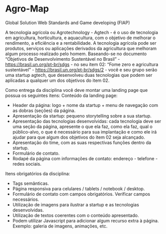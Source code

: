 # Agro-Map

Global Solution Web Standards and Game developing (FIAP)

A tecnologia agrícola ou Agrotechnology - Agtech - é o uso de tecnologia em agricultura,
horticultura, e aquacultura, com o objetivo de melhorar o rendimento, a eficiência e a
rentabilidade. A tecnologia agrícola pode ser produtos, serviços ou aplicações derivados da
agricultura que melhoram algum processo realizado pelo homem.
Baseando-se no documento “Objetivos de Desenvolvimento Sustentável no Brasil” -
https://brasil.un.org/pt-br/sdgs - no seu item 02: “Fome zero e agricultura sustentável” -
https://brasil.un.org/pt-br/sdgs/2 - você e seu grupo serão uma startup agtech, que desenvolveu
duas tecnologias que podem ser aplicadas a qualquer um dos objetivos do item 02.

Como entrega da disciplina você deve montar uma landing page que possua os seguintes itens:
Conteúdo da landing page:

- Header da página: logo + nome da startup + menu de navegação com as dobras (seções) da
página.
- Apresentação da startup: pequeno storytelling sobre a sua startup.
- Apresentação das tecnologias desenvolvidas: cada tecnologia deve ser uma seção da página,
apresente o que ela faz, como ela faz, qual o público-alvo, o que é necessário para sua
implantação e como ele irá ajudar para que algum dos objetivos do item 02 seja alcançado.
- Apresentação do time, com as suas respectivas funções dentro da startup.
- Formulário de contato.
- Rodapé da página com informações de contato: endereço - telefone - redes sociais.

Itens obrigatórios da disciplina:

- Tags semânticas.
- Página responsiva para celulares / tablets / notebook / desktop.
- Formulário de contato com campos obrigatórios. Verificar campos necessários.
- Utilização de imagens para ilustrar a startup e as tecnologias desenvolvidas.
- Utilização de textos coerentes com o conteúdo apresentado.
- Podem utilizar Javascript para adicionar algum recurso extra à página. Exemplo: galeria de
imagens, animações, etc.
